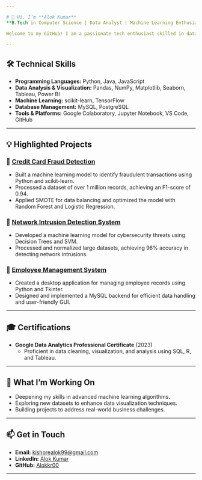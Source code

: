 ```yaml
---

# 👋 Hi, I’m **Alok Kumar**  
**B.Tech in Computer Science | Data Analyst | Machine Learning Enthusiast**

Welcome to my GitHub! I am a passionate tech enthusiast skilled in data analysis, machine learning, and software development. My work focuses on leveraging technology to solve real-world problems with clean and efficient solutions.

---
```


## 🛠 **Technical Skills**  
- **Programming Languages:** Python, Java, JavaScript  
- **Data Analysis & Visualization:** Pandas, NumPy, Matplotlib, Seaborn, Tableau, Power BI  
- **Machine Learning:** scikit-learn, TensorFlow  
- **Database Management:** MySQL, PostgreSQL  
- **Tools & Platforms:** Google Colaboratory, Jupyter Notebook, VS Code, GitHub  

---

## 💡 **Highlighted Projects**  
### 📌 [Credit Card Fraud Detection](#)  
- Built a machine learning model to identify fraudulent transactions using Python and scikit-learn.  
- Processed a dataset of over 1 million records, achieving an F1-score of 0.94.  
- Applied SMOTE for data balancing and optimized the model with Random Forest and Logistic Regression.  

### 📌 [Network Intrusion Detection System](#)  
- Developed a machine learning model for cybersecurity threats using Decision Trees and SVM.  
- Processed and normalized large datasets, achieving 96% accuracy in detecting network intrusions.  

### 📌 [Employee Management System](#)  
- Created a desktop application for managing employee records using Python and Tkinter.  
- Designed and implemented a MySQL backend for efficient data handling and user-friendly GUI.

---

## 🎓 **Certifications**  
- **Google Data Analytics Professional Certificate** (2023)  
  - Proficient in data cleaning, visualization, and analysis using SQL, R, and Tableau.  

---

## 🚀 **What I’m Working On**  
- Deepening my skills in advanced machine learning algorithms.  
- Exploring new datasets to enhance data visualization techniques.  
- Building projects to address real-world business challenges.  

---

## 📫 **Get in Touch**  
- **Email:** [kishorealok99@gmail.com](mailto:kishorealok99@gmail.com)  
- **LinkedIn:** [Alok Kumar](https://www.linkedin.com/in/alok-kumar-18914b176/)  
- **GitHub:** [Alokkr00](https://github.com/Alokkr00)  

---
